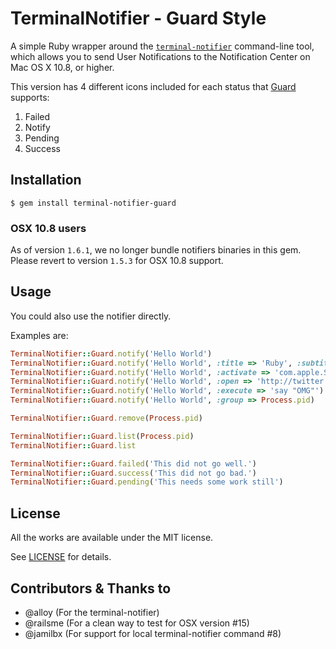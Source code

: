 # TerminalNotifier - Guard Style

A simple Ruby wrapper around the [`terminal-notifier`][HOMEPAGE] command-line
tool, which allows you to send User Notifications to the Notification Center on
Mac OS X 10.8, or higher.

This version has 4 different icons included for each status that
[Guard][GUARD] supports:

 1. Failed
 2. Notify
 3. Pending
 4. Success


## Installation

```
$ gem install terminal-notifier-guard
```

### OSX 10.8 users

As of version `1.6.1`, we no longer bundle notifiers binaries in this gem. Please revert to
version `1.5.3` for OSX 10.8 support.


## Usage

You could also use the notifier directly.

Examples are:

```ruby
TerminalNotifier::Guard.notify('Hello World')
TerminalNotifier::Guard.notify('Hello World', :title => 'Ruby', :subtitle => 'Programming Language')
TerminalNotifier::Guard.notify('Hello World', :activate => 'com.apple.Safari')
TerminalNotifier::Guard.notify('Hello World', :open => 'http://twitter.com/alloy')
TerminalNotifier::Guard.notify('Hello World', :execute => 'say "OMG"')
TerminalNotifier::Guard.notify('Hello World', :group => Process.pid)

TerminalNotifier::Guard.remove(Process.pid)

TerminalNotifier::Guard.list(Process.pid)
TerminalNotifier::Guard.list

TerminalNotifier::Guard.failed('This did not go well.')
TerminalNotifier::Guard.success('This did not go bad.')
TerminalNotifier::Guard.pending('This needs some work still')
```


## License

All the works are available under the MIT license.

See [LICENSE][LICENSE] for details.

[HOMEPAGE]: https://github.com/Springest/terminal-notifier-guard
[GUARD]: https://github.com/guard/guard
[LICENSE]: https://github.com/Springest/terminal-notifier-guard/blob/master/Ruby/LICENSE


## Contributors & Thanks to

- @alloy (For the terminal-notifier)
- @railsme (For a clean way to test for OSX version #15)
- @jamilbx (For support for local terminal-notifier command #8)
